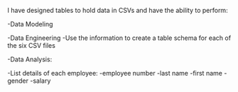 I have designed tables to hold data in CSVs and have the ability to perform:

-Data Modeling

-Data Engineering
  -Use the information to create a table schema for each of the six CSV files

-Data Analysis:
  
  -List details of each employee: 
    -employee number 
    -last name
    -first name
    -gender
    -salary
